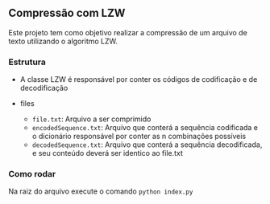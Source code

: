 ## Compressão com LZW

Este projeto tem como objetivo realizar a compressão de um arquivo de texto utilizando o algoritmo LZW.


### Estrutura
- A classe LZW é responsável por conter os códigos de codificação e de decodificação 

- files
    - `file.txt`: Arquivo a ser comprimido
    - `encodedSequence.txt`: Arquivo que conterá a sequência codificada e o dicionário responsável por conter as n combinações possíveis
    - `decodedSequence.txt`: Arquivo que conterá a sequência decodificada, e seu conteúdo deverá ser identico ao file.txt


### Como rodar
Na raiz do arquivo execute o comando 
`python index.py` 